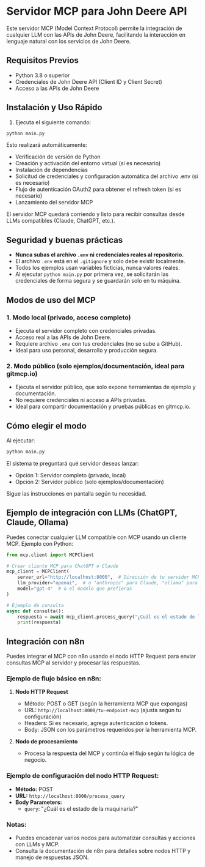 # Servidor MCP para John Deere API

Este servidor MCP (Model Context Protocol) permite la integración de cualquier LLM con las APIs de John Deere, facilitando la interacción en lenguaje natural con los servicios de John Deere.

## Requisitos Previos

- Python 3.8 o superior
- Credenciales de John Deere API (Client ID y Client Secret)
- Acceso a las APIs de John Deere

## Instalación y Uso Rápido

1. Ejecuta el siguiente comando:
```bash
python main.py
```

Esto realizará automáticamente:
- Verificación de versión de Python
- Creación y activación del entorno virtual (si es necesario)
- Instalación de dependencias
- Solicitud de credenciales y configuración automática del archivo .env (si es necesario)
- Flujo de autenticación OAuth2 para obtener el refresh token (si es necesario)
- Lanzamiento del servidor MCP

El servidor MCP quedará corriendo y listo para recibir consultas desde LLMs compatibles (Claude, ChatGPT, etc.).

## Seguridad y buenas prácticas

- **Nunca subas el archivo `.env` ni credenciales reales al repositorio.**
- El archivo `.env` está en el `.gitignore` y solo debe existir localmente.
- Todos los ejemplos usan variables ficticias, nunca valores reales.
- Al ejecutar `python main.py` por primera vez, se solicitarán las credenciales de forma segura y se guardarán solo en tu máquina.

## Modos de uso del MCP

### 1. Modo local (privado, acceso completo)
- Ejecuta el servidor completo con credenciales privadas.
- Acceso real a las APIs de John Deere.
- Requiere archivo `.env` con tus credenciales (no se sube a GitHub).
- Ideal para uso personal, desarrollo y producción segura.

### 2. Modo público (solo ejemplos/documentación, ideal para gitmcp.io)
- Ejecuta el servidor público, que solo expone herramientas de ejemplo y documentación.
- No requiere credenciales ni acceso a APIs privadas.
- Ideal para compartir documentación y pruebas públicas en gitmcp.io.

## Cómo elegir el modo

Al ejecutar:
```bash
python main.py
```
El sistema te preguntará qué servidor deseas lanzar:
- Opción 1: Servidor completo (privado, local)
- Opción 2: Servidor público (solo ejemplos/documentación)

Sigue las instrucciones en pantalla según tu necesidad.

## Ejemplo de integración con LLMs (ChatGPT, Claude, Ollama)

Puedes conectar cualquier LLM compatible con MCP usando un cliente MCP. Ejemplo con Python:

```python
from mcp.client import MCPClient

# Crear cliente MCP para ChatGPT o Claude
mcp_client = MCPClient(
    server_url="http://localhost:8000",  # Dirección de tu servidor MCP
    llm_provider="openai",  # o "anthropic" para Claude, "ollama" para Ollama
    model="gpt-4"  # o el modelo que prefieras
)

# Ejemplo de consulta
async def consulta():
    respuesta = await mcp_client.process_query("¿Cuál es el estado de la maquinaria?")
    print(respuesta)
```

## Integración con n8n

Puedes integrar el MCP con n8n usando el nodo HTTP Request para enviar consultas MCP al servidor y procesar las respuestas.

### Ejemplo de flujo básico en n8n:
1. **Nodo HTTP Request**
   - Método: POST o GET (según la herramienta MCP que expongas)
   - URL: `http://localhost:8000/tu-endpoint-mcp` (ajusta según tu configuración)
   - Headers: Si es necesario, agrega autenticación o tokens.
   - Body: JSON con los parámetros requeridos por la herramienta MCP.

2. **Nodo de procesamiento**
   - Procesa la respuesta del MCP y continúa el flujo según tu lógica de negocio.

### Ejemplo de configuración del nodo HTTP Request:
- **Método:** POST
- **URL:** `http://localhost:8000/process_query`
- **Body Parameters:**
  - `query`: "¿Cuál es el estado de la maquinaria?"

### Notas:
- Puedes encadenar varios nodos para automatizar consultas y acciones con LLMs y MCP.
- Consulta la documentación de n8n para detalles sobre nodos HTTP y manejo de respuestas JSON.
